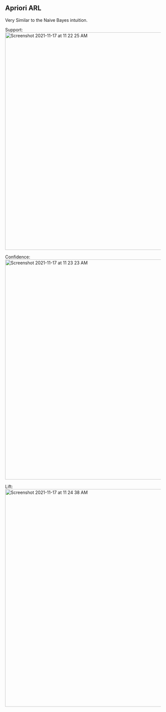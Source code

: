 ## Apriori ARL ## 

Very Similar to the Naive Bayes intuition.

Support:    
<img width="702" alt="Screenshot 2021-11-17 at 11 22 25 AM" src="https://user-images.githubusercontent.com/61674750/142142636-ee903c6a-d8cb-4ff6-b861-b2d58cf7f119.png">

Confidence:  
<img width="710" alt="Screenshot 2021-11-17 at 11 23 23 AM" src="https://user-images.githubusercontent.com/61674750/142142744-38cba55a-f51a-471e-992b-6e1295a39b1e.png">

Lift:  
<img width="702" alt="Screenshot 2021-11-17 at 11 24 38 AM" src="https://user-images.githubusercontent.com/61674750/142142863-5ece827b-305e-4b34-85ca-d7f7763ccb3d.png">
